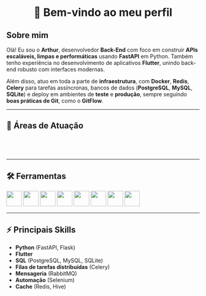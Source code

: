 <h1 align="center">👋 Bem-vindo ao meu perfil</h1>

## Sobre mim
Olá! Eu sou o **Arthur**, desenvolvedor **Back-End** com foco em construir **APIs escaláveis, limpas e performáticas** usando **FastAPI** em Python. Também tenho experiência no desenvolvimento de aplicativos **Flutter**, unindo back-end robusto com interfaces modernas.

Além disso, atuo em toda a parte de **infraestrutura**, com **Docker**, **Redis**, **Celery** para tarefas assíncronas, bancos de dados (**PostgreSQL**, **MySQL**, **SQLite**) e deploy em ambientes de **teste** e **produção**, sempre seguindo **boas práticas de Git**, como o **GitFlow**.

---

## 🚀 Áreas de Atuação

<div align="center">
  <img src="https://cdn.jsdelivr.net/gh/devicons/devicon@latest/icons/android/android-original.svg" width="12" height="40"/> 
  <img src="https://cdn.jsdelivr.net/gh/devicons/devicon@latest/icons/apple/apple-original.svg" width="12" height="40"/> 
  <img src="https://cdn.jsdelivr.net/gh/devicons/devicon@latest/icons/fastapi/fastapi-original.svg" width="12" height="40"/>
</div>

---

## 🛠️ Ferramentas

<img src="https://cdn.jsdelivr.net/gh/devicons/devicon@latest/icons/flutter/flutter-original.svg" width="40"/>    <img src="https://cdn.jsdelivr.net/gh/devicons/devicon@latest/icons/fastapi/fastapi-original-wordmark.svg" width="40"/>   <img src="https://cdn.jsdelivr.net/gh/devicons/devicon@latest/icons/docker/docker-original-wordmark.svg" width="40"/>    <img src="https://cdn.jsdelivr.net/gh/devicons/devicon@latest/icons/redis/redis-plain-wordmark.svg" width="40"/>  <img src="https://cdn.jsdelivr.net/gh/devicons/devicon@latest/icons/postgresql/postgresql-original.svg" width="40"/>   <img src="https://cdn.jsdelivr.net/gh/devicons/devicon@latest/icons/mysql/mysql-original-wordmark.svg" width="40"/> <img src="https://cdn.jsdelivr.net/gh/devicons/devicon@latest/icons/sqlite/sqlite-original-wordmark.svg" width="40"/>  <img src="https://cdn.jsdelivr.net/gh/devicons/devicon@latest/icons/html5/html5-original-wordmark.svg" width="40"/>

---

## ⚡ Principais Skills

- **Python** (FastAPI, Flask)
- **Flutter**
- **SQL** (PostgreSQL, MySQL, SQLite)
- **Filas de tarefas distribuídas** (Celery)
- **Mensageria** (RabbitMQ)
- **Automação** (Selenium)
- **Cache** (Redis, Hive)
